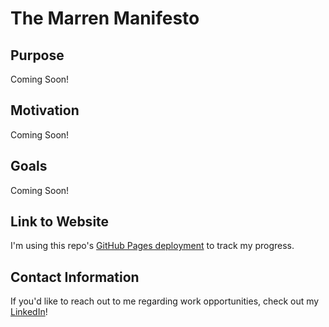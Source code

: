 # The Marren Manifesto

## Purpose
Coming Soon!

## Motivation
Coming Soon!

## Goals
Coming Soon!

## Link to Website
I'm using this repo's [GitHub Pages deployment](https://lmarren1.github.io/the-marren-manifesto/ "The Marren Manifesto") to track my progress. 

## Contact Information
If you'd like to reach out to me regarding work opportunities, check out my [LinkedIn](https://www.linkedin.com/in/luke-marren-aa9912206/ "Luke Marren's LinkedIn Profile")!